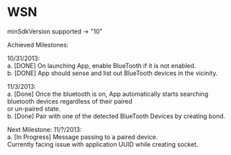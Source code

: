 WSN
===

minSdkVersion supported -> "10"

Achieved Milestones:

  10/31/2013: <br/>
    a. [DONE] On launching App, enable BlueTooth if it is not enabled. <br/>
    b. [DONE] App should sense and list out BlueTooth devices in the vicinity. <br/>
  
  11/3/2013: <br/>
    a. [Done] Once the bluetooth is on, App automatically starts searching bluetooth devices regardless of their paired<br>
        or un-paired state.<br/>
    b. [Done] Pair with one of the detected BlueTooth Devices by creating bond.
  
Next Milestone:
  11/?/2013: <br/>
  a. [In Progress] Message passing to a paired device. <br/>
     Currently facing issue with application UUID while creating socket.
